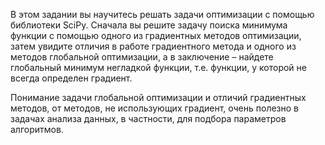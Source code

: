 В этом задании вы научитесь решать задачи оптимизации с помощью библиотеки SciPy. Сначала вы решите задачу поиска
минимума функции с помощью одного из градиентных методов оптимизации, затем увидите отличия в работе градиентного
метода и одного из методов глобальной оптимизации, а в заключение – найдете глобальный минимум негладкой функции,
т.е. функции, у которой не всегда определен градиент.

Понимание задачи глобальной оптимизации и отличий градиентных методов, от методов, не использующих градиент,
очень полезно в задачах анализа данных, в частности, для подбора параметров алгоритмов.
